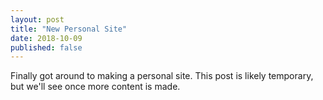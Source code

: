 ```yaml
---
layout: post
title: "New Personal Site"
date: 2018-10-09
published: false
---
```


Finally got around to making a personal site. This post is likely temporary, but we'll see once more content is made.
